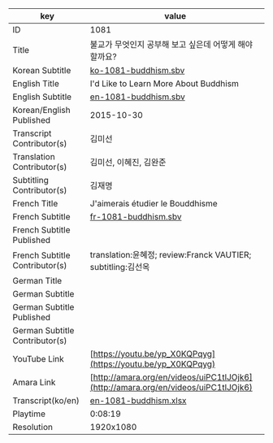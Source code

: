 |  key  |  value  |
|-------|---------|
| ID            | 1081 |
| Title         | 불교가 무엇인지 공부해 보고 싶은데 어떻게 해야 할까요? |
| Korean Subtitle | [ko-1081-buddhism.sbv](https://github.com/jungtosociety/dharma-qna/raw/master/sub/1081/ko-1081-buddhism.sbv) |
| English Title | I'd Like to Learn More About Buddhism |
| English Subtitle | [en-1081-buddhism.sbv](https://github.com/jungtosociety/dharma-qna/raw/master/sub/1081/en-1081-buddhism.sbv) |
| Korean/English Published     | 2015-10-30 |
| Transcript Contributor(s)   | 김미선 |
| Translation Contributor(s)   | 김미선, 이혜진, 김완준 |
| Subtitling Contributor(s)   | 김재명 |
| French Title | J'aimerais étudier le Bouddhisme |
| French Subtitle | [fr-1081-buddhism.sbv](https://github.com/jungtosociety/dharma-qna/raw/master/sub/1081/fr-1081-buddhism.sbv) |
| French Subtitle Published |  |
| French Subtitle Contributor(s) | translation:윤혜정; review:Franck VAUTIER; subtitling:김선옥 |
| German Title |  |
| German Subtitle |  |
| German Subtitle Published |  |
| German Subtitle Contributor(s) |  |
| YouTube Link  | [https://youtu.be/yp_X0KQPqyg](https://youtu.be/yp_X0KQPqyg) |
| Amara Link    | [http://amara.org/en/videos/uiPC1tlJOjk6](http://amara.org/en/videos/uiPC1tlJOjk6) |
| Transcript(ko/en) | [en-1081-buddhism.xlsx](https://github.com/jungtosociety/dharma-qna/raw/master/sub/1081/en-1081-buddhism.xlsx) |
| Playtime | 0:08:19 |
| Resolution | 1920x1080|
